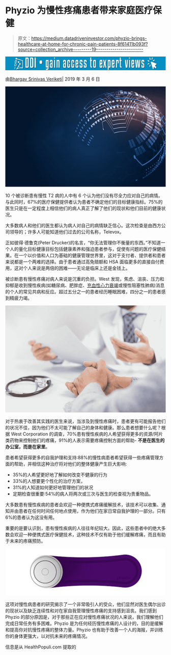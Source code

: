 # Phyzio 为慢性疼痛患者带来家庭医疗保健

> 原文：<https://medium.datadriveninvestor.com/phyzio-brings-healthcare-at-home-for-chronic-pain-patients-8f61411b093f?source=collection_archive---------19----------------------->

[![](img/79ddb984a6d50280bf2c8ff54b062680.png)](http://www.track.datadriveninvestor.com/1B9E)

由[Bhargav Srinivas Veriketi](https://www.phyzio.co/author/bhargav/)| 2019 年 3 月 6 日

![](img/a0d6530345dde8e91c8a6c248b1bd67b.png)

10 个被诊断患有慢性 T2 病的人中有 6 个认为他们没有尽全力应对自己的病情。与此同时，67%的医疗保健提供者认为患者不确定他们的目标健康指标。75%的医生只是在一定程度上相信他们的病人真正了解了他们的现状和他们目前的健康状况。

大多数病人和他们的医生都认为病人对自己的病情缺乏信心。这次检查是由西方公司领导的；许多人可能知道他们过去的公司名称，Televox。

正如彼得·德鲁克(Peter Drucker)的名言，“你无法管理你不衡量的东西。”不知道一个人的量化目标健康目标包括健康素养和强迫患者参与，促使有问题的医疗保健结果。在一个以价值和人口为基础的健康管理世界里，这对于支付者、提供者和患者来说都是一个两难的选择。由于患者通过高免赔额和 HSA 面临更多的直接自付费用，这对个人来说是两倍的困难——无论是临床上还是金钱上。

被诊断患有慢性疼痛对病人来说是沉重的负担。West 发现，焦虑、沮丧、压力和抑郁是收到慢性疾病(如糖尿病、肥胖症、[充血性心力衰竭](https://www.mayoclinic.org/diseases-conditions/heart-failure/symptoms-causes/syc-20373142)或慢性阻塞性肺病)消息的个人的常见共病和反应。超过五分之一的患者经历睡眠困难，四分之一的患者感到精疲力竭。

![](img/330dbf1548ba80441851c49a4f9c977f.png)

对于热衷于改善其实践的医生来说，当涉及到慢性疼痛时，患者更有可能报告他们的状况不佳，因为他们不太可能了解自己的身体和健康。那么患者想要什么呢？根据 West Corporation 的调查，70%患有慢性疾病的人希望获得更多的资源/阿片类药物来控制他们的疼痛，91%的人表示需要疼痛控制方面的帮助- **不是在医生的办公室，而是在家里**。

患者希望获得更多的自我护理和支持:88%的慢性病患者希望获得一些疼痛管理方面的帮助，并相信这种治疗将对他们的整体健康产生巨大影响:

*   35%的人希望更好地了解如何改变不健康的行为
*   33%的人想要更个性化的治疗方案，
*   31%的人知道如何更好地管理他们的状况
*   定期检查很重要:54%的病人将两次或三次与医生的检查视为贵重物品。

大多数患有慢性疾病的患者会欢迎一种便携式疼痛缓解技术，该技术可以收集、通知并由患者在任何时间任何地点使用，作为他们在家日常自我护理的一部分。只有 6%的患者认为这没有用。

重要的是要认识到，患有慢性疾病的人往往年纪较大。因此，这些患者中的绝大多数会欢迎一种便携式医疗保健技术，这种技术不仅有助于他们缓解疼痛，而且有助于未来的疼痛预防。

![](img/88fe42a181d9810facc797f4e591faf4.png)

这项对慢性病患者的研究揭示了一个非常吸引人的受众，他们显然对医生偶尔出诊的现状以及缺乏连续性和对在家自我管理慢性疼痛的支持感到沮丧。我们感到 Phyzio 的部分原因是，对于那些正在应对慢性疼痛状况的人来说，我们理解他们完成日常任务有多困难。Phyzio 是为任何经历慢性疼痛的人设计的，目的是缓解和提高你对抗慢性疼痛的整体力量。Phyzio 也有助于改善一个人的海报，并训练你的身体更强大，以对抗未来的疼痛情况。

信息是从 HealthPopuli.com 提取的